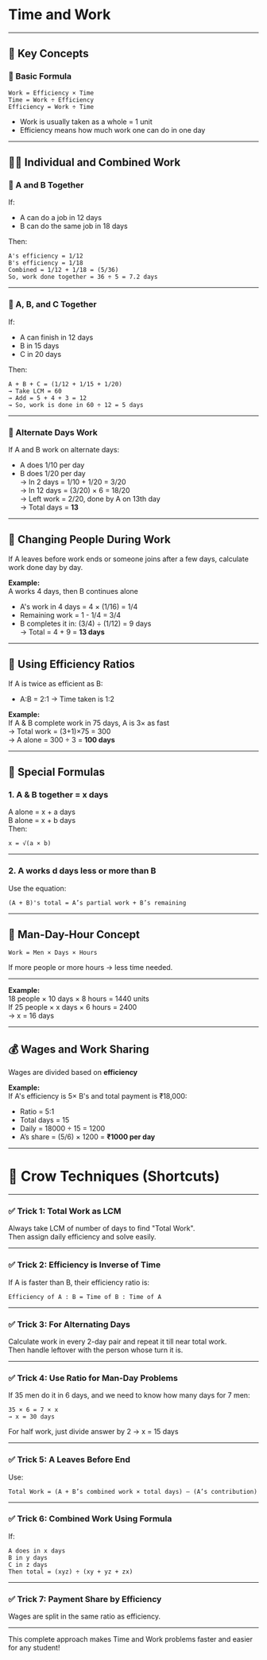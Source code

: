 # Time and Work

---

## 📘 Key Concepts

### 🔹 Basic Formula

```
Work = Efficiency × Time
Time = Work ÷ Efficiency
Efficiency = Work ÷ Time
```

- Work is usually taken as a whole = 1 unit  
- Efficiency means how much work one can do in one day

---

## 🧑‍🔧 Individual and Combined Work

### 🔹 A and B Together

If:
- A can do a job in 12 days  
- B can do the same job in 18 days  

Then:
```
A's efficiency = 1/12  
B's efficiency = 1/18  
Combined = 1/12 + 1/18 = (5/36)  
So, work done together = 36 ÷ 5 = 7.2 days
```

---

### 🔹 A, B, and C Together

If:
- A can finish in 12 days  
- B in 15 days  
- C in 20 days  

Then:
```
A + B + C = (1/12 + 1/15 + 1/20)  
→ Take LCM = 60  
→ Add = 5 + 4 + 3 = 12  
→ So, work is done in 60 ÷ 12 = 5 days
```

---

### 🔹 Alternate Days Work

If A and B work on alternate days:
- A does 1/10 per day  
- B does 1/20 per day  
→ In 2 days = 1/10 + 1/20 = 3/20  
→ In 12 days = (3/20) × 6 = 18/20  
→ Left work = 2/20, done by A on 13th day  
→ Total days = **13**

---

## 🧮 Changing People During Work

If A leaves before work ends or someone joins after a few days, calculate work done day by day.

**Example:**  
A works 4 days, then B continues alone

- A's work in 4 days = 4 × (1/16) = 1/4  
- Remaining work = 1 - 1/4 = 3/4  
- B completes it in: (3/4) ÷ (1/12) = 9 days  
→ Total = 4 + 9 = **13 days**

---

## 🔁 Using Efficiency Ratios

If A is twice as efficient as B:
- A:B = 2:1 → Time taken is 1:2

**Example:**  
If A & B complete work in 75 days, A is 3× as fast  
→ Total work = (3+1)×75 = 300  
→ A alone = 300 ÷ 3 = **100 days**

---

## 📐 Special Formulas

### 1. A & B together = x days  
   A alone = x + a days  
   B alone = x + b days  
Then:  
```
x = √(a × b)
```

---

### 2. A works d days less or more than B  
Use the equation:  
```
(A + B)'s total = A’s partial work + B’s remaining
```

---

## 🔩 Man-Day-Hour Concept

```
Work = Men × Days × Hours
```

If more people or more hours → less time needed.

---

**Example:**  
18 people × 10 days × 8 hours = 1440 units  
If 25 people × x days × 6 hours = 2400  
→ x = 16 days

---

## 💰 Wages and Work Sharing

Wages are divided based on **efficiency**

**Example:**  
If A's efficiency is 5× B's and total payment is ₹18,000:  
- Ratio = 5:1  
- Total days = 15  
- Daily = 18000 ÷ 15 = 1200  
- A’s share = (5/6) × 1200 = **₹1000 per day**

---

# 🧠 Crow Techniques (Shortcuts)

---

### ✅ Trick 1: Total Work as LCM  
Always take LCM of number of days to find "Total Work".  
Then assign daily efficiency and solve easily.

---

### ✅ Trick 2: Efficiency is Inverse of Time  
If A is faster than B, their efficiency ratio is:
```
Efficiency of A : B = Time of B : Time of A
```

---

### ✅ Trick 3: For Alternating Days  
Calculate work in every 2-day pair and repeat it till near total work.  
Then handle leftover with the person whose turn it is.

---

### ✅ Trick 4: Use Ratio for Man-Day Problems  
If 35 men do it in 6 days, and we need to know how many days for 7 men:
```
35 × 6 = 7 × x  
→ x = 30 days
```

For half work, just divide answer by 2 → x = 15 days

---

### ✅ Trick 5: A Leaves Before End  
Use:
```
Total Work = (A + B’s combined work × total days) – (A’s contribution)
```

---

### ✅ Trick 6: Combined Work Using Formula  
If:
```
A does in x days  
B in y days  
C in z days  
Then total = (xyz) ÷ (xy + yz + zx)
```

---

### ✅ Trick 7: Payment Share by Efficiency  
Wages are split in the same ratio as efficiency.

---

This complete approach makes Time and Work problems faster and easier for any student!
